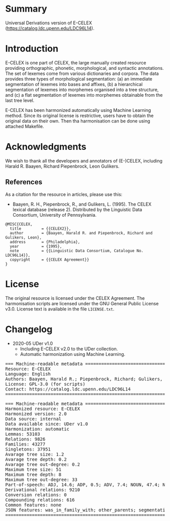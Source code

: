 # Summary

Universal Derivations version of E-CELEX (https://catalog.ldc.upenn.edu/LDC96L14).


# Introduction

E-CELEX is one part of CELEX, the large manually created resource providing orthographic, phonetic, morphological, and syntactic annotations. The set of lexemes come from various dictionaries and corpora. The data provides three types of morphological segmentation: (a) an immediate segmentation of lexemes into bases and affixes, (b) a hierarchical segmentation of lexemes into morphemes organised into a tree structure, and (c) a flat segmentation of lexemes into morphemes obtainable from the last tree level.

E-CELEX has been harmonized automatically using Machine Learning method.
Since its original license is restrictive, users have to obtain the original data on their own. Then tha harmonisation can be done using attached Makefile.


# Acknowledgments

We wish to thank all the developers and annotators of (E-)CELEX, including Harald R. Baayen, Richard Piepenbrock, Leon Gulikers.


## References

As a citation for the resource in articles, please use this:

* Baayen, R. H., Piepenbrock, R., and Gulikers, L. (1995). The CELEX lexical database (release 2). Distributed by the Linguistic Data Consortium, University of Pennsylvania.

```
@MISC{CELEX,
  title         = {{CELEX2}},
  author        = {Baayen, Harald R. and Piepenbrock, Richard and Gulikers, Leon},
  address       = {Philadelphia},
  year          = {1995},
  note          = {{Linguistic Data Consortium, Catalogue No. LDC96L14}},
  copyright     = {{CELEX Agreement}}
}
```


# License

The original resource is licensed under the CELEX Agreement.
The harmonisation scripts are licensed under the GNU General Public License v3.0.
License text is available in the file `LICENSE.txt`.


# Changelog

* 2020-05 UDer v1.0
    * Including E-CELEX v2.0 to the UDer collection.
    * Automatic harmonization using Machine Learning.


<pre>
=== Machine-readable metadata =================================================
Resource: E-CELEX
Language: English
Authors: Baayen, Harald R.; Piepenbrock, Richard; Gulikers, Leon
License: GPL-3.0 (for scripts)
Contact: https://catalog.ldc.upenn.edu/LDC96L14
===============================================================================
</pre>

<pre>
=== Machine-readable metadata =================================================
Harmonized resource: E-CELEX
Harmonized version: 2.0
Data source: internal
Data available since: UDer v1.0
Harmonization: automatic
Lemmas: 53103
Relations: 9826
Families: 43277
Singletons: 37951
Avarage tree size: 1.2
Avarage tree depth: 0.2
Avarage tree out-degree: 0.2
Maximum tree size: 51
Maximum tree depth: 8
Maximum tree out-degree: 33
Part-of-speech: ADJ, 14.6; ADP, 0.5; ADV, 7.4; NOUN, 47.4; NUM, 0.2; VERB, 13.5; X, 16.3
Derivational relations: 9210
Conversion relations: 0
Compounding relations: 616
Common features: none
JSON features: was_in_family_with; other_parents; segmentation_hierarch; segmentation; morpheme_order
===============================================================================
</pre>
